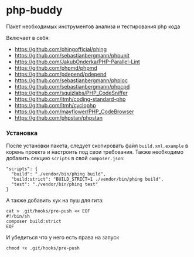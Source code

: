 # php-buddy
Пакет необходимых инструментов анализа и тестирования php кода

Включает в себя:
* https://github.com/phingofficial/phing
* https://github.com/sebastianbergmann/phpunit
* https://github.com/JakubOnderka/PHP-Parallel-Lint
* https://github.com/phpmd/phpmd
* https://github.com/pdepend/pdepend
* https://github.com/sebastianbergmann/phploc
* https://github.com/sebastianbergmann/phpcpd
* https://github.com/squizlabs/PHP_CodeSniffer
* https://github.com/itmh/coding-standard-php
* https://github.com/itmh/cyclophp
* https://github.com/mayflower/PHP_CodeBrowser
* https://github.com/phpstan/phpstan

### Установка

После установки пакета, следует скопировать файл `build.xml.example` в корень проекта и настроить под свои требования. Также необходимо добавить секцию `scripts` в свой `composer.json`:
```
"scripts": {
  "build": "./vendor/bin/phing build",
  "build:strict": "BUILD_STRICT=1 ./vendor/bin/phing build",
  "test": "./vendor/bin/phing test"
}
```
А также добавить хук на пуш для гита:
```shell
cat > .git/hooks/pre-push << EOF
#!/bin/sh
composer build:strict
EOF
```
И убедиться что у него есть права на запуск
```shell
chmod +x .git/hooks/pre-push
```
